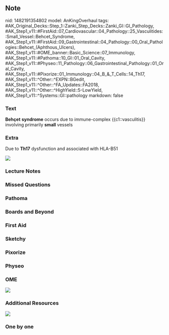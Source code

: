 ## Note
nid: 1482191354802
model: AnKingOverhaul
tags: #AK_Original_Decks::Step_1::Zanki_Step_Decks::Zanki_GI::GI_Pathology, #AK_Step1_v11::#FirstAid::07_Cardiovascular::04_Pathology::25_Vasculitides::Small_Vessel::Behcet_Syndrome, #AK_Step1_v11::#FirstAid::09_Gastrointestinal::04_Pathology::00_Oral_Pathologies::Behcet_(Aphthous_Ulcers), #AK_Step1_v11::#OME_banner::Basic_Science::07_Immunology, #AK_Step1_v11::#Pathoma::10_GI::01_Oral_Cavity, #AK_Step1_v11::#Physeo::11_Pathology::06_Gastrointestinal_Pathology::01_Oral_Cavity, #AK_Step1_v11::#Pixorize::01_Immunology::04_B_&_T_Cells::14_Th17, #AK_Step1_v11::^Other::^EXPN::BGedit, #AK_Step1_v11::^Other::^FA_Updates::FA2018, #AK_Step1_v11::^Other::^HighYield::5-LowYield, #AK_Step1_v11::^Systems::GI::pathology
markdown: false

### Text
<div>
  <b>Behçet</b> <b>syndrome</b> occurs due to immune-complex
  {{c1::vasculitis}} involving primarily <b>small</b> vessels
</div>

### Extra
Due to <b>Th17</b> dysfunction and associated with HLA-B51
<div><img src="paste-57054345560065.jpg" draggable="false"></div>

### Lecture Notes


### Missed Questions


### Pathoma


### Boards and Beyond


### First Aid


### Sketchy


### Pixorize


### Physeo


### OME
<div class="ome-widget">
  <a href=
  "https://onlinemeded.org/spa/immunology?ref=anki"><img src=
  "_OME_AnkiFlashcards_Topic_3.png"></a>
</div>

### Additional Resources
<img src="paste-f0702957011c114c4168aa375c2351e3a34503a8.png">

### One by one

